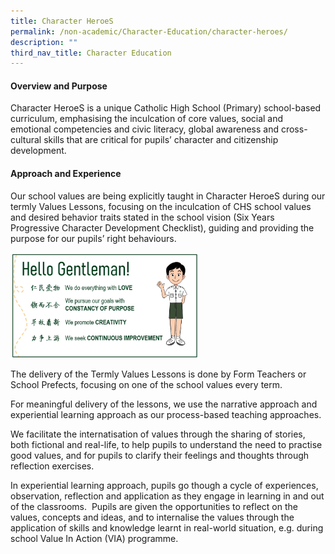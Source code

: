 ```yaml
---
title: Character HeroeS
permalink: /non-academic/Character-Education/character-heroes/
description: ""
third_nav_title: Character Education
---
```

#### Overview and Purpose

Character HeroeS is a unique Catholic High School (Primary) school-based curriculum, emphasising the inculcation of core values, social and emotional competencies and civic literacy, global awareness and cross-cultural skills that are critical for pupils’ character and citizenship development.

#### Approach and Experience

Our school values are being explicitly taught in Character HeroeS during our termly Values Lessons, focusing on the inculcation of CHS school values and desired behavior traits stated in the school vision (Six Years Progressive Character Development Checklist), guiding and providing the purpose for our pupils’ right behaviours.

<img src="/images/cce25.png" style="width:60%">

The delivery of the Termly Values Lessons is done by Form Teachers or School Prefects, focusing on one of the school values every term.

For meaningful delivery of the lessons, we use the narrative approach and experiential learning approach as our process-based teaching approaches.

We facilitate the internatisation of values through the sharing of stories, both fictional and real-life, to help pupils to understand the need to practise good values, and for pupils to clarify their feelings and thoughts through reflection exercises.

In experiential learning approach, pupils go though a cycle of experiences, observation, reflection and application as they engage in learning in and out of the classrooms.  Pupils are given the opportunities to reflect on the values, concepts and ideas, and to internalise the values through the application of skills and knowledge learnt in real-world situation, e.g. during school Value In Action (VIA) programme.